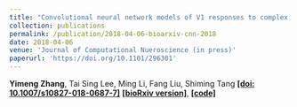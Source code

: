 ```yaml
---
title: "Convolutional neural network models of V1 responses to complex patterns"
collection: publications
permalink: /publication/2018-04-06-bioarxiv-cnn-2018
date: 2018-04-06
venue: 'Journal of Computational Nueroscience (in press)'
paperurl: 'https://doi.org/10.1101/296301'
---
```


**Yimeng Zhang**, Tai Sing Lee, Ming Li, Fang Liu, Shiming Tang [**\[doi: 10.1007/s10827-018-0687-7\]**](https://doi.org/10.1007/s10827-018-0687-7) [**\[bioRxiv version\]**](https://doi.org/10.1101/296301), [**\[code\]**](https://github.com/leelabcnbc/cnn-v1-jcns2018)

